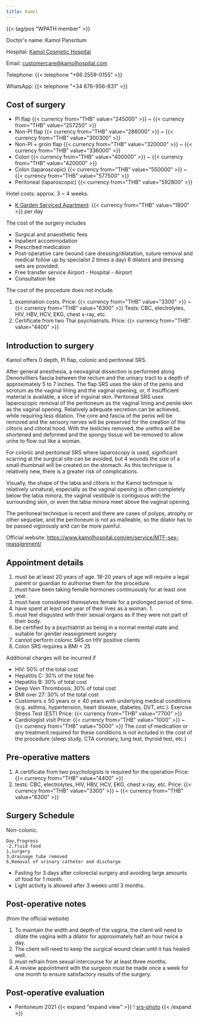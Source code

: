```yaml
---
title: Kamol
---
```


{{< tag/pos "WPATH member" >}}

Doctor's name: Kamol Pansritum

Hospital: [Kamol Cosmetic Hospital](https://goo.gl/maps/oMMRQotSXqQSmvC48)

Email: <customercare@kamolhospital.com>

Telephone: {{< telephone "+66 2559-0155" >}}

WhatsApp: {{< telephone "+34 676-956-831" >}}

## Cost of surgery

- PI flap {{< currency from="THB" value="245000" >}} ~ {{< currency from="THB" value="257250" >}}
- Non-PI flap {{< currency from="THB" value="286000" >}} ~ {{< currency from="THB" value="300300" >}}
- Non-PI + groin flap {{< currency from="THB" value="320000" >}} ~ {{< currency from="THB" value="336000" >}}
- Colon {{< currency from="THB" value="400000" >}} ~ {{< currency from="THB" value="420000" >}}
- Colon (laparoscopic) {{< currency from="THB" value="550000" >}} ~ {{< currency from="THB" value="577500" >}}
- Peritoneal (laparoscopic) {{< currency from="THB" value="592800" >}}

Hotel costs: approx. 3 ~ 4 weeks.

- [K Garden Serviced Apartment](https://goo.gl/maps/KgduQ7qAiJ1Rei7d9): {{< currency from="THB" value="1800" >}} per day

The cost of the surgery includes

- Surgical and anaesthetic fees
- Inpatient accommodation
- Prescribed medication
- Post-operative care (wound care dressing/dilatation, suture removal and medical follow up by specialist 2 times a day) 6 dilators and dressing sets are provided.
- Free transfer service Airport - Hospital - Airport
- Consultation fee

The cost of the procedure does not include.

1. examination costs.
   Price: {{< currency from="THB" value="3300" >}} ~ {{< currency from="THB" value="6300" >}}
   Tests: CBC, electrolytes, HIV, HBV, HCV, EKG, chest x-ray, etc.
1. Certificate from two Thai psychiatrists.
   Price: {{< currency from="THB" value="4400" >}}

## Introduction to surgery

Kamol offers 0 depth, PI flap, colonic and peritoneal SRS.

After general anesthesia, a neovaginal dissection is performed along Denonvilliers fascia between the rectum and the urinary tract to a depth of approximately 5 to 7 inches. The flap SRS uses the skin of the penis and scrotum as the vaginal lining and the vaginal opening, or, if insufficient material is available, a slice of inguinal skin. Peritoneal SRS uses laparoscopic removal of the peritoneum as the vaginal lining and penile skin as the vaginal opening. Relatively adequate secretion can be achieved, while requiring less dilation. The core and fascia of the penis will be removed and the sensory nerves will be preserved for the creation of the clitoris and clitoral hood. With the testicles removed, the urethra will be shortened and deformed and the spongy tissue will be removed to allow urine to flow out like a woman.

For colonic and peritoneal SRS where laparoscopy is used, significant scarring at the surgical site can be avoided, but 4 wounds the size of a small thumbnail will be created on the stomach. As this technique is relatively new, there is a greater risk of complications.

Visually, the shape of the labia and clitoris in the Kamol technique is relatively unnatural, especially as the vaginal opening is often completely below the labia minora, the vaginal vestibule is contiguous with the surrounding skin, or even the labia minora meet above the vaginal opening.

The peritoneal technique is recent and there are cases of polyps, atrophy or other sequelae, and the peritoneum is not as malleable, so the dilator has to be passed vigorously and can be more painful.

Official website: <https://www.kamolhospital.com/en/service/MTF-sex-reassignment/>

## Appointment details

1. must be at least 20 years of age. 18-20 years of age will require a legal parent or guardian to authorise them for the procedure.
1. must have been taking female hormones continuously for at least one year.
1. must have considered themselves female for a prolonged period of time.
1. have spent at least one year of their lives as a woman. 1.
1. must feel disgusted with their sexual organs as if they were not part of their body.
1. be certified by a psychiatrist as being in a normal mental state and suitable for gender reassignment surgery
1. cannot perform colonic SRS on HIV positive clients
1. Colon SRS requires a BMI < 25

Additional charges will be incurred if

- HIV: 50% of the total cost
- Hepatitis C: 30% of the total fee
- Hepatitis B: 30% of total cost
- Deep Vein Thrombosis: 30% of total cost
- BMI over 27: 30% of the total cost
- Customers ≥ 50 years or ≥ 40 years with underlying medical conditions (e.g. asthma, hypertension, heart disease, diabetes, DVT, etc.): Exercise Stress Test (EST)
  Price: {{< currency from="THB" value="7700" >}}
- Cardiologist visit
  Price: {{< currency from="THB" value="1000" >}} ~ {{< currency from="THB" value="5000" >}}
  The cost of medication or any treatment required for these conditions is not included in the cost of the procedure (sleep study, CTA coronary, lung test, thyroid test, etc.)

## Pre-operative matters

1. A certificate from two psychologists is required for the operation
   Price: {{< currency from="THB" value="4400" >}}
1. tests: CBC, electrolytes, HIV, HBV, HCV, EKG, chest x-ray, etc.
   Price: {{< currency from="THB" value="3300" >}} ~ {{< currency from="THB" value="6300" >}}

## Surgery Schedule

Non-colonic.

```csv
Day,Progress
-2,fluid food
1,surgery
3,drainage tube removed
6,Removal of urinary catheter and discharge
```

- Fasting for 3 days after colorectal surgery and avoiding large amounts of food for 1 month.
- Light activity is allowed after 3 weeks until 3 months.

## Post-operative notes

(from the official website)

1. To maintain the width and depth of the vagina, the client will need to dilate the vagina with a dilator for approximately half an hour twice a day.
1. The client will need to keep the surgical wound clean until it has healed well.
1. must refrain from sexual intercourse for at least three months.
1. A review appointment with the surgeon must be made once a week for one month to ensure satisfactory results of the surgery.

## Post-operative evaluation

- Peritoneum 2021
  {{< expand "expand view" >}}
  ! [srs-photo](/images/srs/thailand/kamol/post1.jpg)
  {{< /expand >}}
